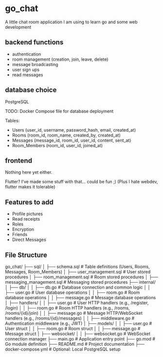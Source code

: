 # go_chat

A little chat room application I am using to learn go and some web development

## backend functions
* authentication
* room management (creation, join, leave, delete)
* message broadcasting
* user sign ups
* read messages

## database choice
PostgreSQL

TODO: Docker Compose file for database deployment

Tables:
* Users (user_id, username, password_hash, email, created_at)
* Rooms (room_id, room_name, created_by, created_at)
* Messages (message_id, room_id, user_id, content, sent_at)
* Room_Members (room_id, user_id, joined_at)

## frontend 
Nothing here yet either.

Flutter? I've made some stuff with that... could be fun ;)
(Plus I hate webdev, flutter makes it tolerable)

## Features to add
* Profile pictures
* Read receipts
* Roles
* Encryption
* Friends
* Direct Messages

## File Structure
go_chat/
├── sql/
│   ├── schema.sql              # Table definitions (Users, Rooms, Messages, Room_Members)
│   ├── user_management.sql     # User stored procedures
│   ├── room_management.sql     # Room stored procedures
│   ├── messaging_management.sql # Messaging stored procedures
├── internal/
│   ├── db/
│   │   ├── db.go              # Database connection and common logic
│   │   ├── user.go            # User database operations
│   │   ├── room.go            # Room database operations
│   │   ├── message.go         # Message database operations
│   ├── handlers/
│   │   ├── user.go            # User HTTP handlers (e.g., /register, /login)
│   │   ├── room.go            # Room HTTP handlers (e.g., /rooms, /rooms/{id}/join)
│   │   ├── message.go         # Message HTTP/WebSocket handlers (e.g., /rooms/{id}/messages)
│   │   ├── middleware.go      # Authentication middleware (e.g., JWT)
│   ├── models/
│   │   ├── user.go            # User struct
│   │   ├── room.go            # Room struct
│   │   ├── message.go         # Message struct
│   ├── websocket/
│   │   ├── websocket.go       # WebSocket connection manager
├── main.go                    # Application entry point
├── go.mod                     # Go module definition
├── README.md                  # Project documentation
├── docker-compose.yml         # Optional: Local PostgreSQL setup
